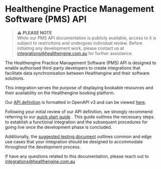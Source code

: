 # Healthengine Practice Management Software (PMS) API

> :warning: **PLEASE NOTE**  
While our PMS API documentation is publicly available, access to it is subject to restrictions and undergoes individual review. Before initiating any development work, please contact us at integrations@healthengine.com.au for further assistance.

The Healthengine Practice Management Software (PMS) API is designed to enable authorised third-party developers to create integrations that facilitate data synchronisation between Healthengine and their software solutions.

This integration serves the purpose of displaying bookable resources and their availability on the Healthengine booking platform.

Our [API definition](openapi.yaml) is formatted in OpenAPI v3 and can be viewed [here](https://healthengineau.github.io/pms-api/).

Following your initial review of our API definition, we strongly recommend referring to our [quick start guide](docs/quick-start-guide.md) . This guide outlines the necessary steps to establish a functional integration and the subsequent procedures for going live once the development phase is concluded.

Additionally, the [suggested testing document](docs/suggested-testing.md) outlines common and edge use cases that your integration should be designed to accommodate throughout the development process.

If have any questions related to this documentation, please reach out to integrations@healthengine.com.au